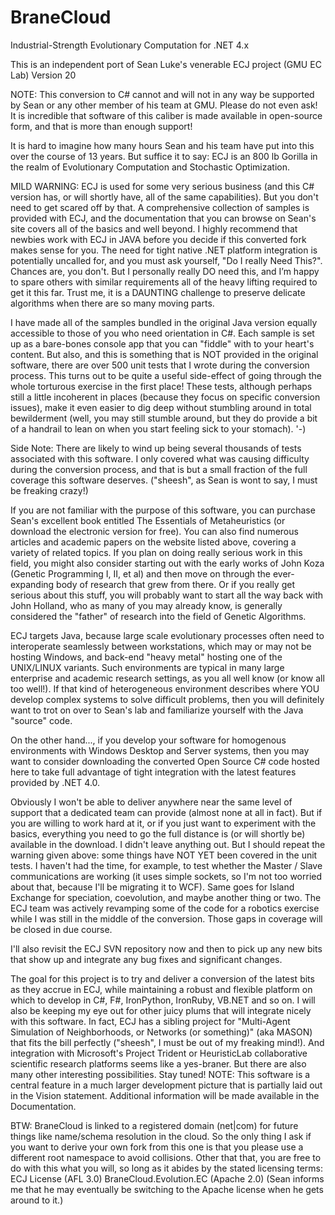 # BraneCloud
Industrial-Strength Evolutionary Computation for .NET 4.x

This is an independent port of Sean Luke's venerable ECJ project (GMU EC Lab) Version 20

NOTE: This conversion to C# cannot and will not in any way be supported by Sean or any other member of his team at GMU. Please do not even ask! It is incredible that software of this caliber is made available in open-source form, and that is more than enough support! 

It is hard to imagine how many hours Sean and his team have put into this over the course of 13 years. But suffice it to say: 
ECJ is an 800 lb Gorilla in the realm of Evolutionary Computation and Stochastic Optimization. 

MILD WARNING: ECJ is used for some very serious business (and this C# version has, or will shortly have, all of the same capabilities). But you don't need to get scared off by that. A comprehensive collection of samples is provided with ECJ, and the documentation that you can browse on Sean's site covers all of the basics and well beyond. I highly recommend that newbies work with ECJ in JAVA before you decide if this converted fork makes sense for you. The need for tight native .NET platform integration is potentially uncalled for, and you must ask yourself, "Do I really Need This?". Chances are, you don't. But I personally really DO need this, and I’m happy to spare others with similar requirements all of the heavy lifting required to get it this far. Trust me, it is a DAUNTING challenge to preserve delicate algorithms when there are so many moving parts. 

I have made all of the samples bundled in the original Java version equally accessible to those of you who need orientation in C#. Each sample is set up as a bare-bones console app that you can "fiddle" with to your heart's content. But also, and this is something that is NOT provided in the original software, there are over 500 unit tests that I wrote during the conversion process. This turns out to be quite a useful side-effect of going through the whole torturous exercise in the first place! These tests, although perhaps still a little incoherent in places (because they focus on specific conversion issues), make it even easier to dig deep without stumbling around in total bewilderment (well, you may still stumble around, but they do provide a bit of a handrail to lean on when you start feeling sick to your stomach). \'-) 

Side Note: There are likely to wind up being several thousands of tests associated with this software. I only covered what was causing difficulty during the conversion process, and that is but a small fraction of the full coverage this software deserves. ("sheesh", as Sean is wont to say, I must be freaking crazy!) 

If you are not familiar with the purpose of this software, you can purchase Sean's excellent book entitled The Essentials of Metaheuristics (or download the electronic version for free). You can also find numerous articles and academic papers on the website listed above, covering a variety of related topics. If you plan on doing really serious work in this field, you might also consider starting out with the early works of John Koza (Genetic Programming I, II, et al) and then move on through the ever-expanding body of research that grew from there. Or if you really get serious about this stuff, you will probably want to start all the way back with John Holland, who as many of you may already know, is generally considered the "father" of research into the field of Genetic Algorithms. 

ECJ targets Java, because large scale evolutionary processes often need to interoperate seamlessly between workstations, which may or may not be hosting Windows, and back-end "heavy metal" hosting one of the UNIX/LINUX variants. Such environments are typical in many large enterprise and academic research settings, as you all well know (or know all too well!). If that kind of heterogeneous environment describes where YOU develop complex systems to solve difficult problems, then you will definitely want to trot on over to Sean's lab and familiarize yourself with the Java "source" code. 

On the other hand..., if you develop your software for homogenous environments with Windows Desktop and Server systems, then you may want to consider downloading the converted Open Source C# code hosted here to take full advantage of tight integration with the latest features provided by .NET 4.0. 

Obviously I won't be able to deliver anywhere near the same level of support that a dedicated team can provide (almost none at all in fact). But if you are willing to work hard at it, or if you just want to experiment with the basics, everything you need to go the full distance is (or will shortly be) available in the download. I didn't leave anything out. But I should repeat the warning given above: some things have NOT YET been covered in the unit tests. I haven't had the time, for example, to test whether the Master / Slave communications are working (it uses simple sockets, so I'm not too worried about that, because I'll be migrating it to WCF). Same goes for Island Exchange for speciation, coevolution, and maybe another thing or two. The ECJ team was actively revamping some of the code for a robotics exercise while I was still in the middle of the conversion. Those gaps in coverage will be closed in due course. 

I'll also revisit the ECJ SVN repository now and then to pick up any new bits that show up and integrate any bug fixes and significant changes. 

The goal for this project is to try and deliver a conversion of the latest bits as they accrue in ECJ, while maintaining a robust and flexible platform on which to develop in C#, F#, IronPython, IronRuby, VB.NET and so on. I will also be keeping my eye out for other juicy plums that will integrate nicely with this software. In fact, ECJ has a sibling project for "Multi-Agent Simulation of Neighborhoods, or Networks (or something)" (aka MASON) that fits the bill perfectly ("sheesh", I must be out of my freaking mind!). And integration with Microsoft's Project Trident or HeuristicLab collaborative scientific research platforms seems like a yes-braner. But there are also many other interesting possibilities. Stay tuned!
NOTE: This software is a central feature in a much larger development picture that is partially laid out in the Vision statement. Additional information will be made available in the Documentation.

BTW: BraneCloud is linked to a registered domain (net|com) for future things like name/schema resolution in the cloud. So the only thing I ask if you want to derive your own fork from this one is that you please use a different root namespace to avoid collisions. Other that that, you are free to do with this what you will, so long as it abides by the stated licensing terms:
ECJ License (AFL 3.0) 
BraneCloud.Evolution.EC (Apache 2.0) 
(Sean informs me that he may eventually be switching to the Apache license when he gets around to it.) 

